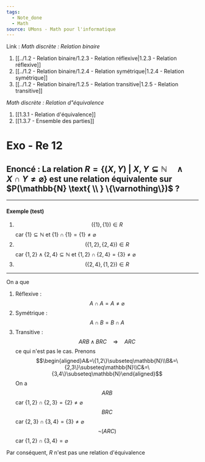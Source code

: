 ```yaml
---
tags:
  - Note_done
  - Math
source: UMons - Math pour l'informatique
---
```


Link :
_Math discrète : Relation binaire_
1. [[../1.2 - Relation binaire/1.2.3 - Relation réflexive|1.2.3 - Relation réflexive]]
2. [[../1.2 - Relation binaire/1.2.4 - Relation symétrique|1.2.4 - Relation symétrique]]
3. [[../1.2 - Relation binaire/1.2.5 - Relation transitive|1.2.5 - Relation transitive]]

_Math discrète : Relation d"équivalence_
1. [[1.3.1 - Relation d'équivalence]]
2. [[1.3.7 - Ensemble des parties]]

# Exo - Re 12
## Enoncé : La relation $R=\{(X,Y)\ |\ X,Y\subseteq \mathbb{N} \quad\wedge\quad X\cap Y \neq\varnothing \}$ est une relation équivalente sur $P(\mathbb{N} \text{ \\ } \{\varnothing\})$ ?

---
#### Exemple (test)
1. $$(\{1\},\{1\})\in R$$ car $\{1\}\subseteq\mathbb{N}$ et $\{1\}\cap\{1\}=\{1\}\neq\varnothing$ 
2. $$(\{1,2\},\{2,4\})\in R$$ car $\{1,2\}\wedge\{2,4\}\subseteq\mathbb{N}$ et $\{1,2\}\cap\{2,4\}=\{3\}\neq\varnothing$ 
3. $$(\{2,4\},\{1,2\})\in R$$

---
On a que 
1. Réflexive : $$A\cap A=A\neq\varnothing$$
2. Symétrique : $$A\cap B = B\cap A$$
3. Transitive : $$ARB\wedge BRC\quad\Rightarrow\quad ARC$$ ce qui n'est pas le cas. Prenons $$\begin{aligned}A&=\{1,2\}\subseteq\mathbb{N}\\B&=\{2,3\}\subseteq\mathbb{N}\\C&=\{3,4\}\subseteq\mathbb{N}\end{aligned}$$ On a $$ARB$$ car $\{1,2\}\cap\{2,3\}=\{2\}\neq\varnothing$ $$BRC$$ car $\{2,3\}\cap\{3,4\}=\{3\}\neq\varnothing$ $$\neg(ARC)$$ car $\{1,2\}\cap\{3,4\}=\varnothing$ 

Par conséquent, $R$ n'est pas une relation d'équivalence